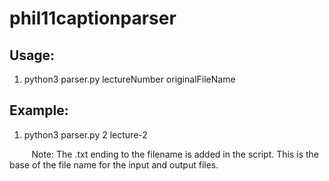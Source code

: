 # phil11captionparser

## Usage:

1. python3 parser.py lectureNumber originalFileName

## Example:

1. python3 parser.py 2 lecture-2

&nbsp;&nbsp;&nbsp;&nbsp;&nbsp;&nbsp;&nbsp;&nbsp; Note: The .txt ending to the filename is added in the script. This is the base of the file name for the input and output files. 
